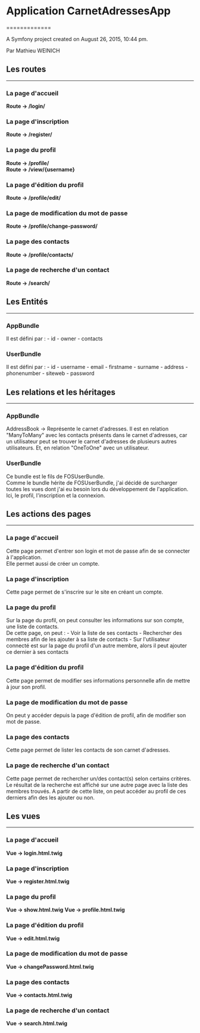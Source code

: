 # Application CarnetAdressesApp
=============

A Symfony project created on August 26, 2015, 10:44 pm.

Par Mathieu WEINICH


## Les routes
---

### La page d'accueil
**Route -> /login/**

### La page d'inscription
**Route -> /register/**

### La page du profil
**Route -> /profile/** <br>
**Route -> /view/{username}**

### La page d'édition du profil
**Route -> /profile/edit/**

### La page de modification du mot de passe
**Route -> /profile/change-password/**

### La page des contacts
**Route -> /profile/contacts/**

### La page de recherche d'un contact
**Route -> /search/**


## Les Entités
---

### AppBundle
Il est défini par :
    - id
    - owner
    - contacts

### UserBundle
Il est défini par :
    - id
    - username
    - email
    - firstname
    - surname
    - address
    - phonenumber
    - siteweb
    - password	


## Les relations et les héritages
---

### AppBundle
AddressBook -> Représente le carnet d'adresses. Il est en relation "ManyToMany" avec les contacts présents dans le carnet d'adresses, car un utilisateur peut se trouver le carnet d'adresses de plusieurs autres utilisateurs. Et, en relation "OneToOne" avec un utilisateur.

### UserBundle
Ce bundle est le fils de FOSUserBundle. <br>
Comme le bundle hérite de FOSUserBundle, j'ai décidé de surcharger toutes les vues dont j'ai eu besoin lors du développement de l'application. Ici, le profil, l'inscription et la connexion.

	
## Les actions des pages
---

### La page d'accueil
Cette page permet d'entrer son login et mot de passe afin de se connecter à l'application. <br>
Elle permet aussi de créer un compte.

### La page d'inscription
Cette page permet de s'inscrire sur le site en créant un compte.

### La page du profil
Sur la page du profil, on peut consulter les informations sur son compte, une liste de contacts. <br>
De cette page, on peut :
    - Voir la liste de ses contacts
    - Rechercher des membres afin de les ajouter à sa liste de contacts
    - Sur l'utilisateur connecté est sur la page du profil d'un autre membre, alors il peut ajouter ce dernier à ses contacts

### La page d'édition du profil
Cette page permet de modifier ses informations personnelle afin de mettre à jour son profil.

### La page de modification du mot de passe
On peut y accéder depuis la page d'édition de profil, afin de modifier son mot de passe.

### La page des contacts
Cette page permet de lister les contacts de son carnet d'adresses. <br>

### La page de recherche d'un contact
Cette page permet de rechercher un/des contact(s) selon certains critères. <br>
Le résultat de la recherche est affiché sur une autre page avec la liste des membres trouvés. A partir de cette liste, on peut accéder au profil de ces derniers afin des les ajouter ou non.


## Les vues
---

### La page d'accueil
**Vue -> login.html.twig**

### La page d'inscription
**Vue -> register.html.twig**

### La page du profil
**Vue -> show.html.twig**
**Vue -> profile.html.twig**

### La page d'édition du profil
**Vue -> edit.html.twig**

### La page de modification du mot de passe
**Vue -> changePassword.html.twig**

### La page des contacts
**Vue -> contacts.html.twig**

### La page de recherche d'un contact
**Vue -> search.html.twig**
